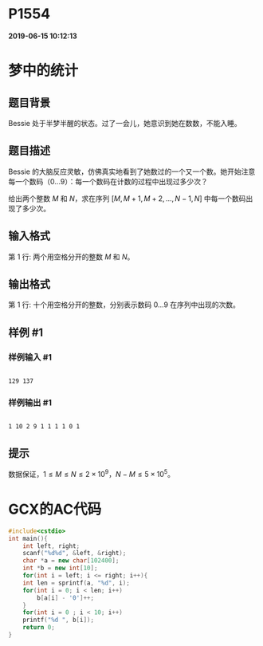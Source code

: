 
# P1554

**2019-06-15 10:12:13**
    
# 梦中的统计

## 题目背景

Bessie 处于半梦半醒的状态。过了一会儿，她意识到她在数数，不能入睡。

## 题目描述

Bessie 的大脑反应灵敏，仿佛真实地看到了她数过的一个又一个数。她开始注意每一个数码（$0 \ldots 9$）：每一个数码在计数的过程中出现过多少次？

给出两个整数 $M$ 和 $N$，求在序列 $[M, M + 1, M + 2, \ldots, N - 1, N]$ 中每一个数码出现了多少次。

## 输入格式

第 $1$ 行: 两个用空格分开的整数 $M$ 和 $N$。

## 输出格式

第 $1$ 行: 十个用空格分开的整数，分别表示数码 $0 \ldots 9$ 在序列中出现的次数。

## 样例 #1

### 样例输入 #1

```
129 137
```

### 样例输出 #1

```
1 10 2 9 1 1 1 1 0 1
```

## 提示

数据保证，$1 \leq M \leq N \leq 2 \times 10^9$，$N-M \leq 5 \times 10^5$。

# GCX的AC代码
```cpp
#include<cstdio>
int main(){
    int left, right;
    scanf("%d%d", &left, &right);
    char *a = new char[102400];
    int *b = new int[10];
    for(int i = left; i <= right; i++){
	int len = sprintf(a, "%d", i);
	for(int i = 0; i < len; i++)
	    b[a[i] - '0']++;
    }
    for(int i = 0 ; i < 10; i++)
	printf("%d ", b[i]);
    return 0;
}

```


